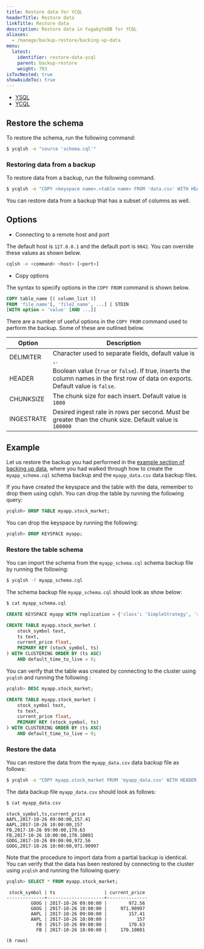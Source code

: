 ```yaml
---
title: Restore data for YCQL
headerTitle: Restore data
linkTitle: Restore data
description: Restore data in YugabyteDB for YCQL
aliases:
  - /manage/backup-restore/backing-up-data
menu:
  latest:
    identifier: restore-data-ycql
    parent: backup-restore
    weight: 703
isTocNested: true
showAsideToc: true
---
```


<ul class="nav nav-tabs-alt nav-tabs-yb">
  <li >
    <a href="/latest/manage/backup-restore/restore-data" class="nav-link">
      <i class="icon-postgres" aria-hidden="true"></i>
      YSQL
    </a>
  </li>
  <li >
    <a href="/latest/manage/backup-restore/restore-data-ycql" class="nav-link active">
      <i class="icon-cassandra" aria-hidden="true"></i>
      YCQL
    </a>
  </li>
</ul>

## Restore the schema

To restore the schema, run the following command:

```sh
$ ycqlsh -e "source 'schema.cql'"
```

### Restoring data from a backup

To restore data from a backup, run the following command.

```sh
$ ycqlsh -e "COPY <keyspace name>.<table name> FROM 'data.csv' WITH HEADER = TRUE ;"
```

You can restore data from a backup that has a subset of columns as well.

## Options

- Connecting to a remote host and port

The default host is `127.0.0.1` and the default port is `9042`. You can override these values as shown below.

```sh
cqlsh -e <command> <host> [<port>]
```

- Copy options

The syntax to specify options in the `COPY FROM` command is shown below.

```sql
COPY table_name [( column_list )]
FROM 'file_name'[, 'file2_name', ...] | STDIN
[WITH option = 'value' [AND ...]]
```

There are a number of useful options in the `COPY FROM` command used to perform the backup. Some of these are outlined below.

| Option  | Description |
| --------------- | ---------------- |
| DELIMITER | Character used to separate fields, default value is `,`.  |
| HEADER    | Boolean value (`true` or `false`). If true, inserts the column names in the first row of data on exports. Default value is `false`. |
| CHUNKSIZE | The chunk size for each insert. Default value is `1000` |
| INGESTRATE | Desired ingest rate in rows per second. Must be greater than the chunk size. Default value is `100000` |

## Example

Let us restore the backup you had performed in the [example section of backing up data](/manage/backup-restore/backing-up-data/#example), 
where you had walked through how to create the `myapp_schema.cql` schema backup and the `myapp_data.csv` data backup files. 

If you have created the keyspace and the table with the data, remember to drop them using cqlsh. You can drop the table by running the following query:

```sql
ycqlsh> DROP TABLE myapp.stock_market;
```

You can drop the keyspace by running the following:

```sql
ycqlsh> DROP KEYSPACE myapp;
```

### Restore the table schema

You can import the schema from the `myapp_schema.cql` schema backup file by running the following:

```sh
$ ycqlsh -f myapp_schema.cql
```

The schema backup file `myapp_schema.cql` should look as show below:

```sh
$ cat myapp_schema.cql
```

```sql
CREATE KEYSPACE myapp WITH replication = {'class': 'SimpleStrategy', 'replication_factor': '3'}  AND durable_writes = true;

CREATE TABLE myapp.stock_market (
    stock_symbol text,
    ts text,
    current_price float,
    PRIMARY KEY (stock_symbol, ts)
) WITH CLUSTERING ORDER BY (ts ASC)
    AND default_time_to_live = 0;
```

You can verify that the table was created by connecting to the cluster using `ycqlsh` and running the following :

```sql
ycqlsh> DESC myapp.stock_market;
```

```sql
CREATE TABLE myapp.stock_market (
    stock_symbol text,
    ts text,
    current_price float,
    PRIMARY KEY (stock_symbol, ts)
) WITH CLUSTERING ORDER BY (ts ASC)
    AND default_time_to_live = 0;
```

### Restore the data

You can restore the data from the `myapp_data.csv` data backup file as follows:

```sh
$ ycqlsh -e "COPY myapp.stock_market FROM 'myapp_data.csv' WITH HEADER = TRUE ;"
```

The data backup file `myapp_data.csv` should look as follows:

```sh
$ cat myapp_data.csv
```

```output
stock_symbol,ts,current_price
AAPL,2017-10-26 09:00:00,157.41
AAPL,2017-10-26 10:00:00,157
FB,2017-10-26 09:00:00,170.63
FB,2017-10-26 10:00:00,170.10001
GOOG,2017-10-26 09:00:00,972.56
GOOG,2017-10-26 10:00:00,971.90997
```

Note that the procedure to import data from a partial backup is identical. You can verify that the data has been restored by connecting 
to the cluster using `ycqlsh` and running the following query:

```sql
ycqlsh> SELECT * FROM myapp.stock_market;
```

```output
 stock_symbol | ts                  | current_price
--------------+---------------------+---------------
         GOOG | 2017-10-26 09:00:00 |        972.56
         GOOG | 2017-10-26 10:00:00 |     971.90997
         AAPL | 2017-10-26 09:00:00 |        157.41
         AAPL | 2017-10-26 10:00:00 |           157
           FB | 2017-10-26 09:00:00 |        170.63
           FB | 2017-10-26 10:00:00 |     170.10001

(6 rows)
```
